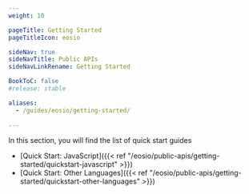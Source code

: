 ```yaml
---
weight: 10

pageTitle: Getting Started
pageTitleIcon: eosio

sideNav: true
sideNavTitle: Public APIs
sideNavLinkRename: Getting Started

BookToC: false
#release: stable

aliases:
  - /guides/eosio/getting-started/
  
---
```


In this section, you will find the list of quick start guides

- [Quick Start: JavaScript]({{< ref "/eosio/public-apis/getting-started/quickstart-javascript" >}})
- [Quick Start: Other Languages]({{< ref "/eosio/public-apis/getting-started/quickstart-other-languages" >}})
